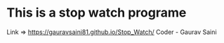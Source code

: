 # This is a stop watch programe

Link => https://gauravsaini81.github.io/Stop_Watch/
Coder - Gaurav Saini
